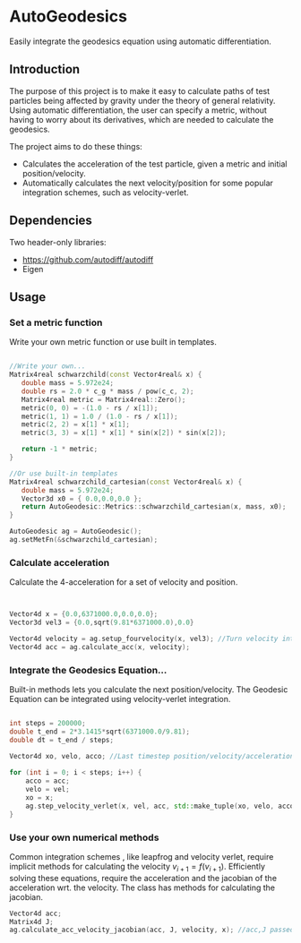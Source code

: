 # AutoGeodesics
Easily integrate the geodesics equation using automatic differentiation.

## Introduction
The purpose of this project is to make it easy to calculate paths of test particles being affected by gravity under the theory of general relativity. Using automatic differentiation, the user can specify a metric, without having to worry about its derivatives, which are needed to calculate the geodesics.

The project aims to do these things:
- Calculates the acceleration of the test particle, given a metric and initial position/velocity.
- Automatically calculates the next velocity/position for some popular integration schemes, such as velocity-verlet.

## Dependencies
Two header-only libraries:
- https://github.com/autodiff/autodiff
- Eigen
## Usage

### Set a metric function
Write your own metric function or use built in templates. 
 ~~~c++
 
 //Write your own...
Matrix4real schwarzchild(const Vector4real& x) {
    double mass = 5.972e24;
    double rs = 2.0 * c_g * mass / pow(c_c, 2);
    Matrix4real metric = Matrix4real::Zero();
    metric(0, 0) = -(1.0 - rs / x[1]);
    metric(1, 1) = 1.0 / (1.0 - rs / x[1]);
    metric(2, 2) = x[1] * x[1];
    metric(3, 3) = x[1] * x[1] * sin(x[2]) * sin(x[2]);

    return -1 * metric;
}

//Or use built-in templates
Matrix4real schwarzchild_cartesian(const Vector4real& x) {
    double mass = 5.972e24;
    Vector3d x0 = { 0.0,0.0,0.0 };
    return AutoGeodesic::Metrics::schwarzchild_cartesian(x, mass, x0);
}

AutoGeodesic ag = AutoGeodesic();
ag.setMetFn(&schwarzchild_cartesian);
~~~

### Calculate acceleration
Calculate the 4-acceleration for a set of velocity and position.
 ~~~c++


Vector4d x = {0.0,6371000.0,0.0,0.0};
Vector3d vel3 = {0.0,sqrt(9.81*6371000.0),0.0}

Vector4d velocity = ag.setup_fourvelocity(x, vel3); //Turn velocity into 4-velocity.
Vector4d acc = ag.calculate_acc(x, velocity);
~~~  
### Integrate the Geodesics Equation...
Built-in methods lets you calculate the next position/velocity. The Geodesic Equation can be integrated using velocity-verlet integration.

 ~~~c++
 
 int steps = 200000;
 double t_end = 2*3.1415*sqrt(6371000.0/9.81);
 double dt = t_end / steps;

Vector4d xo, velo, acco; //Last timestep position/velocity/acceleration.
    
 for (int i = 0; i < steps; i++) {
     acco = acc;
     velo = vel;
     xo = x;
     ag.step_velocity_verlet(x, vel, acc, std::make_tuple(xo, velo, acco), dt, 1e-6); //x,vel,acc is passed by reference and overwritten.
 }
 ~~~   

### Use your own numerical methods
Common integration schemes , like leapfrog and velocity verlet, require implicit methods for calculating the velocity  $v_{i+1} = f(v_{i+1})$. 
Efficiently solving these equations, require the acceleration and the jacobian of the acceleration wrt. the velocity.
The class has methods for calculating the jacobian.
 ~~~c++
Vector4d acc;
Matrix4d J;
ag.calculate_acc_velocity_jacobian(acc, J, velocity, x); //acc,J passed by reference and overwritten.
~~~
